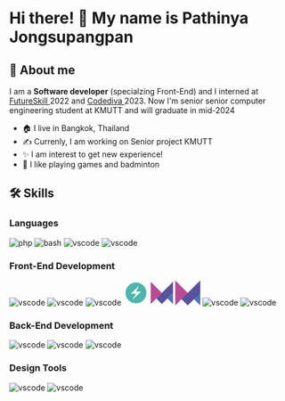 <h1> Hi there! 👋 My name is Pathinya Jongsupangpan</h1>

<h2> 🚀 About me</h2>
I am a <b>Software developer</b> (specialzing Front-End) and I interned at <a href="https://futureskill.co/">FutureSkill </a> 2022 and <a href="https://codediva.co.th/">Codediva </a>2023. Now I'm senior senior computer engineering student at KMUTT and will graduate in mid-2024

- 🏠 I live in Bangkok, Thailand
- ✍️ Currenly, I am working on Senior project KMUTT
- ✨ I am interest to get new experience!
- 🏸 I like playing games and badminton
<h2> 🛠️ Skills</h2>
<h3> Languages </h3>

<p>
<img src="https://cdn.jsdelivr.net/gh/devicons/devicon/icons/c/c-original.svg" alt="php" width="45" height="45"/>
<img src="https://cdn.jsdelivr.net/gh/devicons/devicon/icons/java/java-original-wordmark.svg" alt="bash" width="45" height="45"/>
<img src="https://cdn.jsdelivr.net/gh/devicons/devicon/icons/javascript/javascript-original.svg" alt="vscode" width="45" height="45"/>
<img src="https://cdn.jsdelivr.net/gh/devicons/devicon/icons/typescript/typescript-original.svg" alt="vscode" width="45" height="45"/>
</p>

<h3> Front-End Development </h3>
<p>
<img src="https://cdn.jsdelivr.net/gh/devicons/devicon/icons/html5/html5-original.svg" alt="vscode" width="45" height="45"/>
<img src="https://cdn.jsdelivr.net/gh/devicons/devicon/icons/css3/css3-original.svg" alt="vscode" width="45" height="45"/>
<img src="https://cdn.jsdelivr.net/gh/devicons/devicon/icons/tailwindcss/tailwindcss-plain.svg" alt="vscode" width="45" height="45"/>
<svg xmlns="http://www.w3.org/2000/svg" x="0px" y="0px" width="45" height="45" viewBox="0 0 48 48">
<circle cx="24" cy="24" r="20" fill="#4db6ac"></circle><path fill="#fff" d="M33.357,21.5h-8.882c-0.187,0-0.308-0.198-0.222-0.365l5.03-9.745	c0.13-0.253-0.195-0.492-0.398-0.293l-14.2,13.974c-0.159,0.157-0.048,0.428,0.175,0.428H24.2c0.202,0,0.32,0.227,0.205,0.393	l-7.126,10.265c-0.17,0.245,0.154,0.528,0.374,0.327l15.873-14.55C33.694,21.78,33.585,21.5,33.357,21.5z"></path>
</svg>
<svg height="45" viewBox="3.7 3.7 43.6 43.6" width="40" xmlns="http://www.w3.org/2000/svg"><path d="m47.3 3.7v21.8l-10.9 10.9-10.9 10.9-10.9-10.9 10.9-10.9v.1-.1z" fill="#59529d"/><path d="m47.3 25.5v21.8l-10.9-10.9z" fill="#5271b4"/><path d="m25.5 25.5-10.9 10.9-10.9 10.9v-43.6l10.9 10.9z" fill="#bb4b96"/></svg>
<img src="framer-motion.svg" alt="vscode" width="45" height="45"/>
<img src="https://cdn.jsdelivr.net/gh/devicons/devicon/icons/react/react-original.svg" alt="vscode" width="45" height="45"/>
<img src="https://cdn.jsdelivr.net/gh/devicons/devicon/icons/nextjs/nextjs-original.svg" alt="vscode" width="45" height="45"/>
</p>

<h3> Back-End Development </h3>
<p>
<img src="https://cdn.jsdelivr.net/gh/devicons/devicon/icons/mysql/mysql-original.svg" alt="vscode" width="45" height="45"/>
<img src="https://cdn.jsdelivr.net/gh/devicons/devicon/icons/firebase/firebase-plain.svg" alt="vscode" width="45" height="45"/>
<img src="https://cdn.jsdelivr.net/gh/devicons/devicon/icons/mongodb/mongodb-original.svg" alt="vscode" width="45" height="45"/>
</p>

<h3> Design Tools </h3>
<p>
<img src="https://cdn.jsdelivr.net/gh/devicons/devicon/icons/figma/figma-original.svg" alt="vscode" width="45" height="45"/>
<img src="https://cdn.jsdelivr.net/gh/devicons/devicon/icons/canva/canva-original.svg" alt="vscode" width="45" height="45"/>
</p>